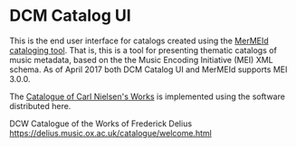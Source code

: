 # DCM Catalog UI

This is the end user interface for catalogs created using the [MerMEId cataloging tool](https://github.com/Det-Kongelige-Bibliotek/MerMEId).
That is, this is a tool for presenting thematic catalogs of music metadata, based on the the Music Encoding Initiative (MEI) XML schema. As of April 2017 both DCM Catalog UI and MerMEId supports MEI 3.0.0.

The [Catalogue of Carl Nielsen's Works](http://www.kb.dk/dcm/cnw/navigation.xq) is implemented using
the software distributed here. 

DCW Catalogue of the Works of Frederick Delius
https://delius.music.ox.ac.uk/catalogue/welcome.html

